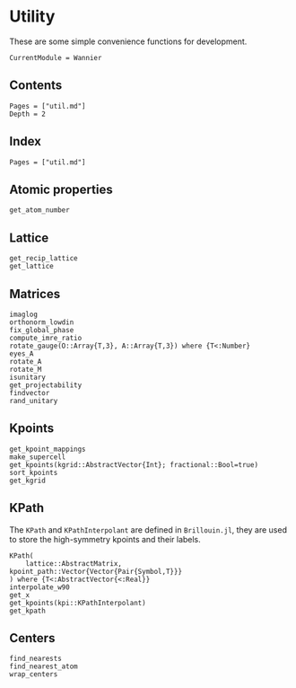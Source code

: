 # Utility

These are some simple convenience functions for development.

```@meta
CurrentModule = Wannier
```

## Contents

```@contents
Pages = ["util.md"]
Depth = 2
```

## Index

```@index
Pages = ["util.md"]
```

## Atomic properties

```@docs
get_atom_number
```

## Lattice

```@docs
get_recip_lattice
get_lattice
```

## Matrices

```@docs
imaglog
orthonorm_lowdin
fix_global_phase
compute_imre_ratio
rotate_gauge(O::Array{T,3}, A::Array{T,3}) where {T<:Number}
eyes_A
rotate_A
rotate_M
isunitary
get_projectability
findvector
rand_unitary
```

## Kpoints

```@docs
get_kpoint_mappings
make_supercell
get_kpoints(kgrid::AbstractVector{Int}; fractional::Bool=true)
sort_kpoints
get_kgrid
```

## KPath

The `KPath` and `KPathInterpolant` are defined in `Brillouin.jl`,
they are used to store the high-symmetry kpoints and their labels.

```@docs
KPath(
    lattice::AbstractMatrix, kpoint_path::Vector{Vector{Pair{Symbol,T}}}
) where {T<:AbstractVector{<:Real}}
interpolate_w90
get_x
get_kpoints(kpi::KPathInterpolant)
get_kpath
```

## Centers

```@docs
find_nearests
find_nearest_atom
wrap_centers
```
